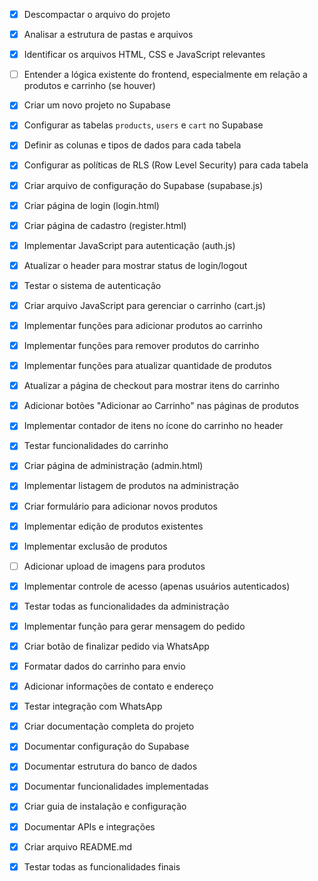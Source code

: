 - [x] Descompactar o arquivo do projeto
- [x] Analisar a estrutura de pastas e arquivos
- [x] Identificar os arquivos HTML, CSS e JavaScript relevantes
- [ ] Entender a lógica existente do frontend, especialmente em relação a produtos e carrinho (se houver)



- [x] Criar um novo projeto no Supabase
- [x] Configurar as tabelas `products`, `users` e `cart` no Supabase
- [x] Definir as colunas e tipos de dados para cada tabela
- [x] Configurar as políticas de RLS (Row Level Security) para cada tabela


- [x] Criar arquivo de configuração do Supabase (supabase.js)
- [x] Criar página de login (login.html)
- [x] Criar página de cadastro (register.html)
- [x] Implementar JavaScript para autenticação (auth.js)
- [x] Atualizar o header para mostrar status de login/logout
- [x] Testar o sistema de autenticação


- [x] Criar arquivo JavaScript para gerenciar o carrinho (cart.js)
- [x] Implementar funções para adicionar produtos ao carrinho
- [x] Implementar funções para remover produtos do carrinho
- [x] Implementar funções para atualizar quantidade de produtos
- [x] Atualizar a página de checkout para mostrar itens do carrinho
- [x] Adicionar botões "Adicionar ao Carrinho" nas páginas de produtos
- [x] Implementar contador de itens no ícone do carrinho no header
- [x] Testar funcionalidades do carrinho


- [x] Criar página de administração (admin.html)
- [x] Implementar listagem de produtos na administração
- [x] Criar formulário para adicionar novos produtos
- [x] Implementar edição de produtos existentes
- [x] Implementar exclusão de produtos
- [ ] Adicionar upload de imagens para produtos
- [x] Implementar controle de acesso (apenas usuários autenticados)
- [x] Testar todas as funcionalidades da administração


- [x] Implementar função para gerar mensagem do pedido
- [x] Criar botão de finalizar pedido via WhatsApp
- [x] Formatar dados do carrinho para envio
- [x] Adicionar informações de contato e endereço
- [x] Testar integração com WhatsApp


- [x] Criar documentação completa do projeto
- [x] Documentar configuração do Supabase
- [x] Documentar estrutura do banco de dados
- [x] Documentar funcionalidades implementadas
- [x] Criar guia de instalação e configuração
- [x] Documentar APIs e integrações
- [x] Criar arquivo README.md
- [x] Testar todas as funcionalidades finais

